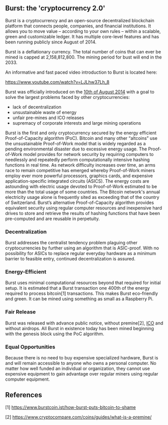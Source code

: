 <languages/> <translate>

Burst: the 'cryptocurrency 2.0'
-------------------------------

Burst is a cryptocurrency and an open-source decentralized blockchain platform that connects people, companies, and financial institutions. It allows you to move value – according to your own rules – within a scalable, green and customizable ledger. It has multiple core-level features and has been running publicly since August of 2014.

Burst is a deflationary currency. The total number of coins that can ever be mined is capped at 2,158,812,800. The mining period for bust will end in the 2033.

An informative and fast paced video introduction to Burst is located here:

<https://www.youtube.com/watch?v=LJLhw37Lh_8>

Burst was officially introduced on the [10th of August 2014](https://bitcointalk.org/index.php?topic=731923.0) with a goal to solve the largest problems faced by other cryptocurrencies:

-   lack of decentralization
-   unsustainable waste of energy
-   unfair pre-mines and ICO releases
-   supremacy of corporate interests and large mining operations

Burst is the first and only cryptocurrency secured by the energy efficient Proof-of-Capacity algorithm (PoC). Bitcoin and many other “altcoins” use the unsustainable Proof-of-Work model that is widely regarded as a pending environmental disaster due to excessive energy usage. The Proof-of-Work model provides for network security by requiring computers to needlessly and repeatedly perform computationally intensive hashing functions in real time. As network difficulty increases over time, an arms race to remain competitive has emerged whereby Proof-of-Work miners employ ever more powerful processors, graphics cards, and expensive application-specific integrated circuits (ASICS). The energy costs are astounding with electric usage devoted to Proof-of-Work estimated to be more than the total usage of some countries. The Bitcoin network's annual electricity usage alone is frequently sited as exceeding that of the country of Switzerland. Burst’s alternative Proof-of-Capacity algorithm provides equivalent security using regular computer resources and inexpensive hard drives to store and retrieve the results of hashing functions that have been pre-computed and are reusable in perpetuity.

### Decentralization

Burst addresses the centralist tendency problem plaguing other cryptocurrencies by further using an algorithm that is ASIC-proof. With no possibility for ASICs to replace regular everyday hardware as a minimum barrier to feasible entry, continued decentralization is assured.

### Energy-Efficient

Burst uses minimal computational resources beyond that required for initial setup. It is estimated that a Burst transaction one 400th of the energy required to process bitcoin[1] transactions. This makes Burst eco-friendly and green. It can be mined using something as small as a Raspberry Pi.

### Fair Release

Burst was released with advance public notice, without premine[2], [ICO](https://en.wikipedia.org/wiki/Initial_coin_offering) and without airdrops. All Burst in existence today has been mined beginning with the genesis block using the PoC algorithm.

### Equal Opportunities

Because there is no need to buy expensive specialized hardware, Burst is and will remain accessible to anyone who owns a personal computer. No matter how well funded an individual or organization, they cannot use expensive equipment to gain advantage over regular miners using regular computer equipment.

References
----------

</translate>

<references />

[1] <https://www.burstcoin.ist/how-burst-puts-bitcoin-to-shame>

[2] <https://www.cryptocompare.com/coins/guides/what-is-a-premine/>
